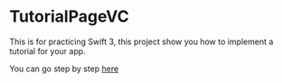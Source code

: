 # TutorialPageVC
This is for practicing Swift 3, this project show you how to implement a tutorial for your app.

You can go step by step [here](https://juanmjimenezs.gitbooks.io/how-to-swift/content/chapter1.html)
